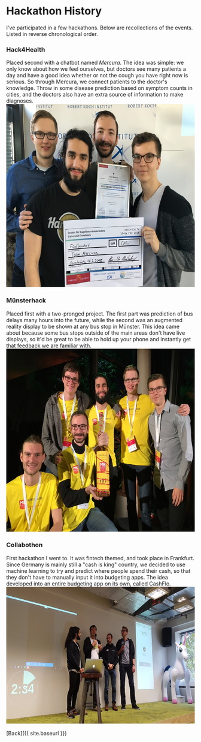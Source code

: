 # Hackathon History
I've participated in a few hackathons.  Below are recollections of the events.  Listed in reverse chronological order.

### Hack4Health
Placed second with a chatbot named *Mercura*.  The idea was simple: we only know about how we feel ourselves, but doctors see many patients a day and have a good idea whether or not the cough you have right now is serious.  So through Mercura, we connect patients to the doctor's knowledge.  Throw in some disease prediction based on symptom counts in cities, and the doctors also have an extra source of information to make diagnoses.
<img src="/imgs/Hack4Health.JPG" alt="Hack4Health" width="650" height="488">
<!---![Hack4Health]({{ site.baseurl }}/imgs/Hack4Health.jpg =100x20)-->

### Münsterhack
Placed first with a two-pronged project.  The first part was prediction of bus delays many hours into the future, while the second was an augmented reality display to be shown at any bus stop in Münster.  This idea came about because some bus stops outside of the main areas don't have live displays, so it'd be great to be able to hold up your phone and instantly get that feedback we are familiar with.
<img src="/imgs/Muensterhack.JPG" alt="Münsterhack" width="650" height="488">
<!---![Münsterhack]({{ site.baseurl }}/imgs/Muensterhack.jpg =100x20)-->

### Collabothon
First hackathon I went to.  It was fintech themed, and took place in Frankfurt.  Since Germany is mainly still a "cash is king" country, we decided to use machine learning to try and predict where people spend their cash, so that they don't have to manually input it into budgeting apps.  The idea developed into an entire budgeting app on its own, called CashFlo.
<img src="/imgs/Collabothon.jpg" alt="Collabothon" width="650" height="365">
<!---![Collabothon]({{ site.baseurl }}/imgs/Collabothon.jpg =100x20)-->


[Back]({{ site.baseurl }})